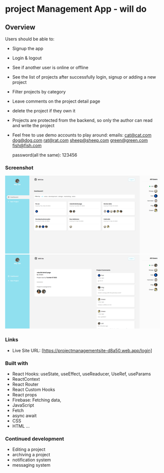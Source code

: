# project Management App - will do

## Overview

Users should be able to:

- Signup the app
- Login & logout
- See if another user is online or offline
- See the list of projects after successfully login, signup or adding a new project
- Filter projects by category
- Leave comments on the project detail page
- delete the project if they own it
- Projects are protected from the backend, so only the author can read and write the project
- Feel free to use demo accounts to play around:
  emails:
  cat@cat.com
  dog@dog.com
  rat@rat.com
  sheep@sheep.com
  green@green.com
  fish@fish.com

  password(all the same): 123456

### Screenshot

![](./1.png)
![](./2.png)

### Links

- Live Site URL: [https://projectmanagementsite-d8a50.web.app/login]

### Built with

- React Hooks: useState, useEffect, useReaducer, UseRef, useParams
- ReactContext
- React Router
- React Custom Hooks
- React props
- Firebase: Fetching data,
- JavaScript
- Fetch
- async await
- CSS
- HTML
  ...

### Continued development

- Editing a project
- archiving a project
- notification system
- messaging system

